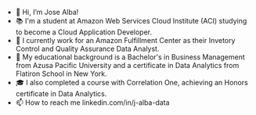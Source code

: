 - 👋 Hi, I’m Jose Alba!
- 📚 I'm a student at Amazon Web Services Cloud Institute (ACI) studying to become a Cloud Application Developer.
- 👀 I currently work for an Amazon Fulfillment Center as their Invetory Control and Quality Assurance Data Analyst.
- 🌱 My educational background is a Bachelor's in Business Management from Azusa Pacific University and a certificate in Data Analytics from Flatiron School in New York.
- 🎓 I also completed a course with Correlation One, achieving an Honors certificate in Data Analytics.
- 📫 How to reach me linkedin.com/in/j-alba-data

<!---
j-alba-data/j-alba-data is a ✨ special ✨ repository because its `README.md` (this file) appears on your GitHub profile.
You can click the Preview link to take a look at your changes.
--->
